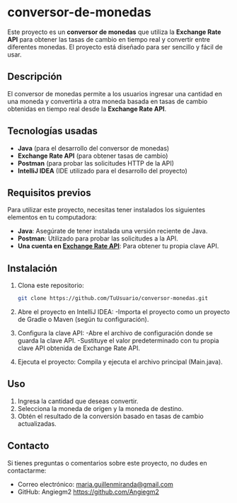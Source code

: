 # conversor-de-monedas
Este proyecto es un **conversor de monedas** que utiliza la **Exchange Rate API** para obtener las tasas de cambio en tiempo real y convertir entre diferentes monedas. El proyecto está diseñado para ser sencillo y fácil de usar.

## Descripción
El conversor de monedas permite a los usuarios ingresar una cantidad en una moneda y convertirla a otra moneda basada en tasas de cambio obtenidas en tiempo real desde la **Exchange Rate API**.

## Tecnologías usadas
- **Java** (para el desarrollo del conversor de monedas)
- **Exchange Rate API** (para obtener tasas de cambio)
- **Postman** (para probar las solicitudes HTTP de la API)
- **IntelliJ IDEA** (IDE utilizado para el desarrollo del proyecto)

## Requisitos previos
Para utilizar este proyecto, necesitas tener instalados los siguientes elementos en tu computadora:

- **Java**: Asegúrate de tener instalada una versión reciente de Java.
- **Postman**: Utilizado para probar las solicitudes a la API.
- **Una cuenta en [Exchange Rate API](https://www.exchangerate-api.com/)**: Para obtener tu propia clave API.

## Instalación
1. Clona este repositorio:
   ```bash
   git clone https://github.com/TuUsuario/conversor-monedas.git
   
2. Abre el proyecto en IntelliJ IDEA:
-Importa el proyecto como un proyecto de Gradle o Maven (según tu configuración).

3. Configura la clave API:
-Abre el archivo de configuración donde se guarda la clave API.
-Sustituye el valor predeterminado con tu propia clave API obtenida de Exchange Rate API.

4. Ejecuta el proyecto:
Compila y ejecuta el archivo principal (Main.java).

## Uso
1. Ingresa la cantidad que deseas convertir.
2. Selecciona la moneda de origen y la moneda de destino.
3. Obtén el resultado de la conversión basado en tasas de cambio actualizadas.

## Contacto  

Si tienes preguntas o comentarios sobre este proyecto, no dudes en contactarme:  
- Correo electrónico: maria.guillenmiranda@gmail.com  
- GitHub: Angiegm2 https://github.com/Angiegm2

